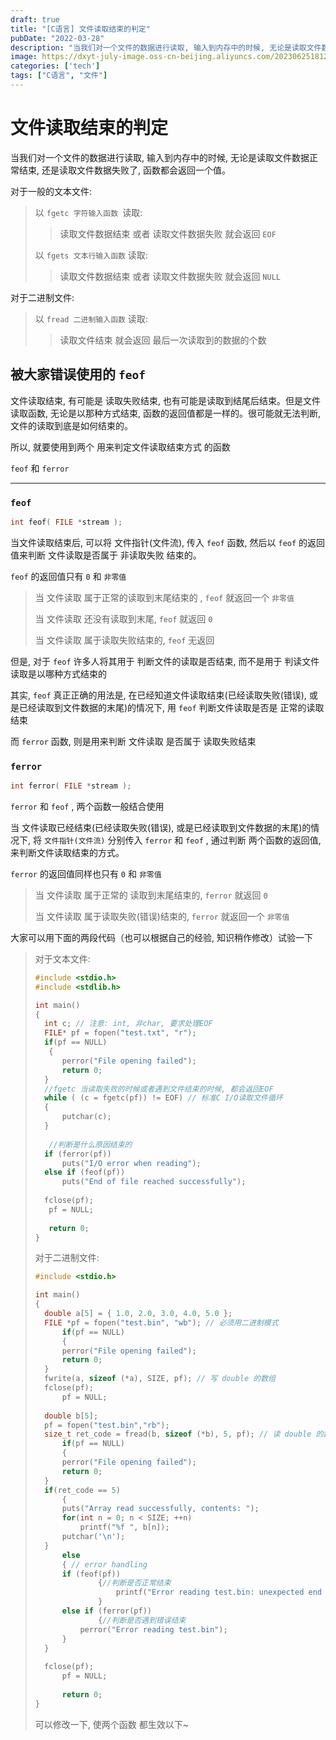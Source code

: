 ```yaml
---
draft: true
title: "[C语言] 文件读取结束的判定"
pubDate: "2022-03-28"
description: "当我们对一个文件的数据进行读取, 输入到内存中的时候, 无论是读取文件数据正常结束, 还是读取文件数据失败了, 函数都会返回一个值"
image: https://dxyt-july-image.oss-cn-beijing.aliyuncs.com/202306251812483.webp
categories: ['tech']
tags: ["C语言", "文件"]
---
```


# 文件读取结束的判定

当我们对一个文件的数据进行读取, 输入到内存中的时候, 无论是读取文件数据正常结束, 还是读取文件数据失败了, 函数都会返回一个值。

对于一般的文本文件: 

>  以 `fgetc 字符输入函数 `读取: 
>
> > 读取文件数据结束 或者 读取文件数据失败 就会返回 `EOF`
>
>  以 `fgets 文本行输入函数` 读取: 
>
> > 读取文件数据结束 或者 读取文件数据失败 就会返回 `NULL`

对于二进制文件: 

> 以 `fread 二进制输入函数` 读取: 
>
> > 读取文件结束 就会返回 最后一次读取到的数据的个数

##  被大家错误使用的 `feof`

文件读取结束, 有可能是 读取失败结束,  也有可能是读取到结尾后结束。但是文件读取函数, 无论是以那种方式结束, 函数的返回值都是一样的。很可能就无法判断, 文件的读取到底是如何结束的。

所以, 就要使用到两个 用来判定文件读取结束方式 的函数 

`feof` 和 `ferror`

---



### `feof`

```C
int feof( FILE *stream );
```

当文件读取结束后, 可以将 文件指针(文件流), 传入 `feof` 函数, 然后以 `feof` 的返回值来判断 文件读取是否属于 非读取失败 结束的。

 `feof` 的返回值只有 `0` 和 `非零值`

> 当 文件读取 属于正常的读取到末尾结束的 , `feof` 就返回一个 `非零值`
>
> 当 文件读取 还没有读取到末尾,  `feof` 就返回 `0`
>
> 当 文件读取 属于读取失败结束的,  `feof` 无返回

但是, 对于 `feof` 许多人将其用于 判断文件的读取是否结束, 而不是用于 判读文件读取是以哪种方式结束的

其实, `feof` 真正正确的用法是,  在已经知道文件读取结束(已经读取失败(错误), 或是已经读取到文件数据的末尾)的情况下, 用 `feof` 判断文件读取是否是 正常的读取结束

而 `ferror` 函数, 则是用来判断 文件读取 是否属于 读取失败结束

### `ferror`

```C
int ferror( FILE *stream );
```

`ferror` 和 `feof` , 两个函数一般结合使用

当 文件读取已经结束(已经读取失败(错误), 或是已经读取到文件数据的末尾)的情况下, 将 `文件指针(文件流)` 分别传入 `ferror` 和 `feof` , 通过判断 两个函数的返回值, 来判断文件读取结束的方式。

`ferror` 的返回值同样也只有 `0` 和 `非零值`

> 当 文件读取 属于正常的 读取到末尾结束的,  `ferror` 就返回 `0`
>
> 当 文件读取 属于读取失败(错误)结束的,  `ferror` 就返回一个 `非零值`



大家可以用下面的两段代码（也可以根据自己的经验, 知识稍作修改）试验一下

>对于文本文件: 
>
>```C
>#include <stdio.h>
>#include <stdlib.h>
>
>int main()
>{
>	int c; // 注意: int, 非char, 要求处理EOF
>	FILE* pf = fopen("test.txt", "r");
>	if(pf == NULL)
>    {
>		perror("File opening failed");
>		return 0;
>	}
>	//fgetc 当读取失败的时候或者遇到文件结束的时候, 都会返回EOF
>	while ( (c = fgetc(pf)) != EOF) // 标准C I/O读取文件循环
>	{
>		putchar(c);
>	}
>    
>    //判断是什么原因结束的
>	if (ferror(pf))
>		puts("I/O error when reading");
>	else if (feof(pf))
>		puts("End of file reached successfully");
>    
>	fclose(pf);
>    pf = NULL;
>    
>    return 0;
>}
>```
>
>对于二进制文件: 
>
>```C
>#include <stdio.h>
>
>int main()
>{
>	double a[5] = { 1.0, 2.0, 3.0, 4.0, 5.0 };
>	FILE *pf = fopen("test.bin", "wb"); // 必须用二进制模式
>    	if(pf == NULL)
>    	{
>		perror("File opening failed");
>		return 0;
>	}
>	fwrite(a, sizeof (*a), SIZE, pf); // 写 double 的数组
>	fclose(pf);
>    	pf = NULL;
>    
>	double b[5];
>	pf = fopen("test.bin","rb");
>	size_t ret_code = fread(b, sizeof (*b), 5, pf); // 读 double 的数组
>    	if(pf == NULL)
>    	{
>		perror("File opening failed");
>		return 0;
>	}
>	if(ret_code == 5)
>    	{
>		puts("Array read successfully, contents: ");
>		for(int n = 0; n < SIZE; ++n)
>         	printf("%f ", b[n]);
>		putchar('\n');
>	}
>    	else
>    	{ // error handling
>		if (feof(pf))
>        		{//判断是否正常结束
>        			printf("Error reading test.bin: unexpected end of file\n");   
>        		}
>		else if (ferror(pf))
>        		{//判断是否遇到错误结束
>			perror("Error reading test.bin");
>		}
>	}
>    
>	fclose(pf);
>    	pf = NULL;
>    
>    	return 0;
>}	
>```
>
>可以修改一下, 使两个函数 都生效以下~